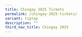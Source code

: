 ```yaml
---
title: Chingay 2025 Tickets
permalink: /chingay-2025-tickets/
variant: tiptap
description: ""
third_nav_title: Chingay 2025
---
```

